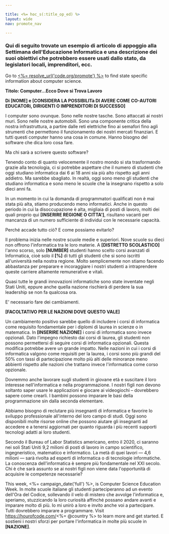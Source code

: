 ```yaml
---

title: <%= hoc_s(:title_op_ed) %>
layout: wide
nav: promote_nav

---
```



### Qui di seguito trovate un esempio di articolo di appoggio alla Settimana dell'Educazione Informatica e una descrizione dei suoi obiettivi che potrebbero essere usati dallo stato, da legislatori locali, imprenditori, ecc.

  


Go to [<%= resolve_url('code.org/promote') %>](<%= resolve_url('https://code.org/promote') %>) to find state specific information about computer science.

**Titolo: Computer…Ecco Dove si Trova Lavoro**

**Di [NOME] e [CONSIDERA LA POSSIBILITà DI AVERE COME CO-AUTORI EDUCATORi, DIRIGENTI O IMPRENDITORI DI SUCCESSO]**

I computer sono ovunque. Sono nelle nostre tasche. Sono attaccati ai nostri muri. Sono nelle nostre automobili. Sono una componente critica della nostra infrastruttura, a partire dalle reti elettriche fino ai semafori fino agli strumenti che permettono il funzionamento dei nostri mercati finanziari. E tutti questi computer hanno una cosa in comune. Hanno bisogno del software che dica loro cosa fare.

Ma chi sarà a scrivere questo software?

Tenendo conto di quanto velocemente il nostro mondo si sta trasformando grazie alla tecnologia, ci si potrebbe aspettare che il numero di studenti che oggi studiano informatica dai 6 ai 18 anni sia più alto rispetto agli anni addietro. Ma sarebbe sbagliato. In realtà, oggi sono meno gli studenti che studiano informatica e sono meno le scuole che la insegnano rispetto a solo dieci anni fa.

In un momento in cui la domanda di programmatori qualificati non è mai stata più alta, stiamo producendo meno informatici. Anche in questo periodo in cui la disoccupazione è alta, migliaia di posti di lavoro, molti dei quali proprio qui **[INSERIRE REGIONE O CITTA']**, risultano vacanti per mancanza di un numero sufficiente di individui con le necessarie capacità.

Perché accade tutto ciò? E come possiamo evitarlo?

Il problema inizia nelle nostre scuole medie e superiori. Nove scuole su dieci non offrono l'informatica tra le loro materie. A **[DISTRETTO SCOLASTICO]** l'anno scorso, solo **[NUMBER]** studenti hanno scelto corsi avanzati di Informatica, cioè solo il **[%]** di tutti gli studenti che si sono iscritti all'università nella nostra regione. Molto semplicemente non stiamo facendo abbastanza per preparare e incoraggiare i nostri studenti a intraprendere queste carriere altamente remunerative e vitali.

Quasi tutte le grandi innovazioni informatiche sono state inventate negli Stati Uniti, eppure anche quella nazione rischierà di perdere la sua leadership se non fa qualcosa ora.

E' necessario fare dei cambiamenti.

**[FACOLTATIVO PER LE NAZIONI DOVE QUESTO VALE]**

Un cambiamento positivo sarebbe quello di includere i corsi di informatica come requisito fondamentale per i diplomi di laurea in scienze o in matematica. In **[INSERIRE NAZIONE]** i corsi di informatica sono invece opzionali. Dato l'impegno richiesto dai corsi di laurea, gli studenti non possono permettersi di seguire corsi di informatica opzionali. Questa modifica potrebbe avere un grande impatto. Nelle nazioni in cui i corsi di informatica valgono come requisiti per la laurea, i corsi sono più grandi del 50% con tassi di partecipazione molto più alti delle minoranze meno abbienti rispetto alle nazioni che trattano invece l'informatica come corso opzionale.

Dovremmo anche lavorare sugli studenti in giovane età e suscitare il loro interesse nell'informatica e nella programmazione. I nostri figli non devono soltanto saper usare le applicazioni e giocare ai videogiochi – dovrebbero sapere come crearli. I bambini possono imparare le basi della programmazione sin dalla seconda elementare.

Abbiamo bisogno di reclutare più insegnanti di informatica e favorire lo sviluppo professionale all'interno del loro campo di studi. Oggi sono disponibili molte risorse online che possono aiutare gli insegnanti ad accedere e a tenersi aggiornati per quanto riguarda i più recenti supporti tecnologi adatti ai loro studenti.

Secondo il Bureau of Labor Statistics americano, entro il 2020, ci saranno nei soli Stati Uniti 9,2 milioni di posti di lavoro in campo scientifico, ingegneristico, matematico e informatico. La metà di quei lavori — 4,6 milioni — sarà rivolta ad esperti di informatica o di tecnologie informatiche. La conoscenza dell'informatica è sempre più fondamentale nel XXI secolo. Chi è che sarà assunto se ai nostri figli non viene data l'opportunità di acquisire le competenze necessarie?

This week, <%= campaign_date('full') %>, is Computer Science Education Week. In molte scuole italiane gli studenti parteciperanno ad un evento dell'Ora del Codice, sollevando il velo di mistero che avvolge l'informatica e, speriamo, stuzzicando la loro curiosità affinché possano andare avanti e imparare molto di più. Io mi unirò a loro e invito anche voi a partecipare. Tutti dovrebbero imparare a programmare. Visit https://hourofcode.com/<%= @country %> to learn more and get started. E sostieni i nostri sforzi per portare l'informatica in molte più scuole in **[NAZIONE]**.

